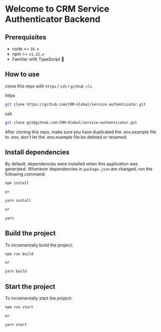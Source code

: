 # Welcome to CRM Service Authenticator Backend

## Prerequisites

- node >= `16.x`
- npm >= `v1.22.x`
- Familiar with TypeScript 💪


## How to use

clone this repo with `https` / `ssh` / `github cli`

https
```sh
git clone https://github.com/CRM-Global/service-authenticator.git
```

ssh
```sh
git clone git@github.com:CRM-Global/service-authenticator.git
```

After cloning this repo, make sure you have duplicated the .env.example file to .env, don't let the .env.example file be deleted or renamed.

## Install dependencies

By default, dependencies were installed when this application was generated.
Whenever dependencies in `package.json` are changed, run the following command:

```sh
npm install

or

yarn install

or

yarn
```

## Build the project

To incrementally build the project:

```sh
npm run build

or

yarn build
```

## Start the project

To incrementally start the project:

```sh
npm run start

or

yarn start
```
